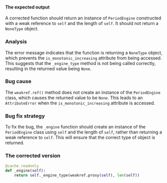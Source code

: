 #### The expected output
A corrected function should return an instance of `PeriodEngine` constructed with a weak reference to `self` and the length of `self`. It should not return a `NoneType` object.

### Analysis
The error message indicates that the function is returning a `NoneType` object, which prevents the `is_monotonic_increasing` attribute from being accessed. This suggests that the `_engine_type` method is not being called correctly, resulting in the returned value being `None`.

### Bug cause
The `weakref.ref()` method does not create an instance of the `PeriodEngine` class, which causes the returned value to be `None`. This leads to an `AttributeError` when the `is_monotonic_increasing` attribute is accessed.

### Bug fix strategy
To fix the bug, the `_engine` function should create an instance of the `PeriodEngine` class using `self` and the length of `self`, rather than returning a weak reference to `self`. This will ensure that the correct type of object is returned.

### The corrected version
```python
@cache_readonly
def _engine(self):
    return self._engine_type(weakref.proxy(self), len(self))
```